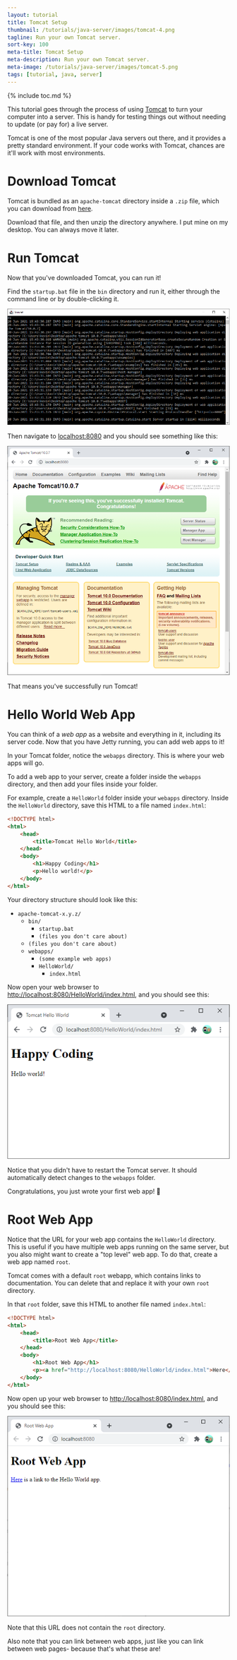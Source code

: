 ```yaml
---
layout: tutorial
title: Tomcat Setup
thumbnail: /tutorials/java-server/images/tomcat-4.png
tagline: Run your own Tomcat server.
sort-key: 100
meta-title: Tomcat Setup
meta-description: Run your own Tomcat server.
meta-image: /tutorials/java-server/images/tomcat-5.png
tags: [tutorial, java, server]
---
```


{% include toc.md %}

This tutorial goes through the process of using [Tomcat](http://tomcat.apache.org/) to turn your computer into a server. This is handy for testing things out without needing to update (or pay for) a live server.

Tomcat is one of the most popular Java servers out there, and it provides a pretty standard environment. If your code works with Tomcat, chances are it'll work with most environments.

# Download Tomcat

Tomcat is bundled as an `apache-tomcat` directory inside a `.zip` file, which you can download from [here](https://tomcat.apache.org/download-10.cgi).

Download that file, and then unzip the directory anywhere. I put mine on my desktop. You can always move it later.

# Run Tomcat

Now that you've downloaded Tomcat, you can run it!

Find the `startup.bat` file in the `bin` directory and run it, either through the command line or by double-clicking it.

![Running Tomcat](/tutorials/java-server/images/tomcat-1.png)

Then navigate to [localhost:8080](http://localhost:8080) and you should see something like this:

![Tomcat homepage](/tutorials/java-server/images/tomcat-2.png)

That means you've successfully run Tomcat!

# Hello World Web App

You can think of a *web app* as a website and everything in it, including its server code. Now that you have Jetty running, you can add web apps to it!

In your Tomcat folder, notice the `webapps` directory. This is where your web apps will go.

To add a web app to your server, create a folder inside the `webapps` directory, and then add your files inside your folder.

For example, create a `HelloWorld` folder inside your `webapps` directory. Inside the `HelloWorld` directory, save this HTML to a file named `index.html`:

```html
<!DOCTYPE html>
<html>
	<head>
		<title>Tomcat Hello World</title>
	</head>
	<body>
		<h1>Happy Coding</h1>
		<p>Hello world!</p>
	</body>
</html>
```

Your directory structure should look like this:

- `apache-tomcat-x.y.z/`
  - `bin/`
    - `startup.bat`
    - `(files you don't care about)`
  - `(files you don't care about)`
  - `webapps/`
    - `(some example web apps)`
    - `HelloWorld/`
      - `index.html`

Now open your web browser to [http://localhost:8080/HelloWorld/index.html](http://localhost:8080/HelloWorld/index.html), and you should see this:

![Tomcat hello world](/tutorials/java-server/images/tomcat-3.png)

Notice that you didn't have to restart the Tomcat server. It should automatically detect changes to the `webapps` folder.

Congratulations, you just wrote your first web app! :tada:

# Root Web App

Notice that the URL for your web app contains the `HelloWorld` directory. This is useful if you have multiple web apps running on the same server, but you also might want to create a "top level" web app. To do that, create a web app named `root`.

Tomcat comes with a default `root` webapp, which contains links to documentation. You can delete that and replace it with your own `root` directory.

In that `root` folder, save this HTML to another file named `index.html`:

```html
<!DOCTYPE html>
<html>
	<head>
		<title>Root Web App</title>
	</head>
	<body>
		<h1>Root Web App</h1>
		<p><a href="http://localhost:8080/HelloWorld/index.html">Here</a> is a link to the Hello World app.</p>
	</body>
</html>
```

Now open up your web browser to [http://localhost:8080/index.html](http://localhost:8080/index.html), and you should see this:

![Tomcat root web app](/tutorials/java-server/images/jetty-setup-3.png)

Note that this URL does not contain the `root` directory.

Also note that you can link between web apps, just like you can link between web pages- because that's what these are!

